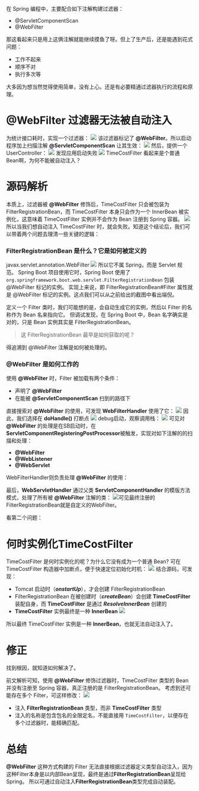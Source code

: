 在 Spring 编程中，主要配合如下注解构建过滤器：
-  @ServletComponentScan
- @WebFilter

那这看起来只是用上这俩注解就能继续摸鱼了呀。但上了生产后，还是能遇到花式问题：
- 工作不起来
- 顺序不对
- 执行多次等

大多因为想当然觉得使用简单，没有上心。还是有必要精通过滤器执行的流程和原理。
# @WebFilter 过滤器无法被自动注入
为统计接口耗时，实现一个过滤器：
![](https://img-blog.csdnimg.cn/e1f8f6ce7b4c47cab322388c54309807.png?x-oss-process=image/watermark,type_ZHJvaWRzYW5zZmFsbGJhY2s,shadow_50,text_Q1NETiBASmF2YUVkZ2Uu,size_20,color_FFFFFF,t_70,g_se,x_16)
该过滤器标记了 **@WebFilter**。所以启动程序加上扫描注解 **@ServletComponentScan** 让其生效：
![](https://img-blog.csdnimg.cn/6aef56e0ecf742aba96c9a3a83353992.png?x-oss-process=image/watermark,type_ZHJvaWRzYW5zZmFsbGJhY2s,shadow_50,text_Q1NETiBASmF2YUVkZ2Uu,size_20,color_FFFFFF,t_70,g_se,x_16)
然后，提供一个 UserController：
![](https://img-blog.csdnimg.cn/6a4d432b3f9b4232a8abf44e8c35a697.png?x-oss-process=image/watermark,type_ZHJvaWRzYW5zZmFsbGJhY2s,shadow_50,text_Q1NETiBASmF2YUVkZ2Uu,size_20,color_FFFFFF,t_70,g_se,x_16)
发现应用启动失败
![](https://img-blog.csdnimg.cn/7d5b595b43024955aa17314dd55f7890.png?x-oss-process=image/watermark,type_ZHJvaWRzYW5zZmFsbGJhY2s,shadow_50,text_Q1NETiBASmF2YUVkZ2Uu,size_20,color_FFFFFF,t_70,g_se,x_16)
TimeCostFilter 看起来是个普通 Bean啊，为何不能被自动注入？
# 源码解析
本质上，过滤器被 **@WebFilter** 修饰后，TimeCostFilter 只会被包装为 FilterRegistrationBean，而 TimeCostFilter 本身只会作为一个 InnerBean 被实例化，这意味着 TimeCostFilter 实例并不会作为 Bean 注册到 Spring 容器。
![](https://img-blog.csdnimg.cn/6af1a896b40b48e7997aab35fe393ef1.png?x-oss-process=image/watermark,type_ZHJvaWRzYW5zZmFsbGJhY2s,shadow_50,text_Q1NETiBASmF2YUVkZ2Uu,size_20,color_FFFFFF,t_70,g_se,x_16)
所以当我们想自动注入 TimeCostFilter 时，就会失败。知道这个结论后，我们可以带着两个问题去理清一些关键的逻辑：
### FilterRegistrationBean 是什么？它是如何被定义的
javax.servlet.annotation.WebFilter
![](https://img-blog.csdnimg.cn/d50c1424b7ca4aedaeb5c176d108246c.png?x-oss-process=image/watermark,type_ZHJvaWRzYW5zZmFsbGJhY2s,shadow_50,text_Q1NETiBASmF2YUVkZ2Uu,size_20,color_FFFFFF,t_70,g_se,x_16)
所以它不属 Spring，而是 Servlet 规范。
Spring Boot 项目使用它时，Spring Boot 使用了 `org.springframework.boot.web.servlet.FilterRegistrationBean` 包装 @WebFilter 标记的实例。
实现上来说，即 FilterRegistrationBean#Filter 属性就是 @WebFilter 标记的实例。这点我们可以从之前给出的截图中看出端倪。

定义一个 Filter 类时，我们可能想的是，会自动生成它的实例，然后以 Filter 的名称作为 Bean 名来指向它。
但调试发现，在 Spring Boot 中，Bean 名字确实是对的，只是 Bean 实例其实是 FilterRegistrationBean。

> 这 FilterRegistrationBean 最早是如何获取的呢？

得追溯到 @WebFilter 注解是如何被处理的。
### @WebFilter 是如何工作的
使用 **@WebFilter** 时，Filter 被加载有两个条件：
- 声明了 **@WebFilter**
- 在能被 **@ServletComponentScan** 扫到的路径下

直接搜索对 **@WebFilter** 的使用，可发现 **WebFilterHandler** 使用了它：
![](https://img-blog.csdnimg.cn/f54dc1da4efb42088f36b65cd49dc4d1.png?x-oss-process=image/watermark,type_ZHJvaWRzYW5zZmFsbGJhY2s,shadow_50,text_Q1NETiBASmF2YUVkZ2Uu,size_20,color_FFFFFF,t_70,g_se,x_16)
因此，我们选择在 **doHandle()** 打断点
![](https://img-blog.csdnimg.cn/3f62fe089b9b4b56a89c2ff3fd44ab74.png?x-oss-process=image/watermark,type_ZHJvaWRzYW5zZmFsbGJhY2s,shadow_50,text_Q1NETiBASmF2YUVkZ2Uu,size_20,color_FFFFFF,t_70,g_se,x_16)
debug启动，观察调用栈：
![](https://img-blog.csdnimg.cn/a3a423af4efb4123bef27cddd97f0997.png?x-oss-process=image/watermark,type_ZHJvaWRzYW5zZmFsbGJhY2s,shadow_50,text_Q1NETiBASmF2YUVkZ2Uu,size_20,color_FFFFFF,t_70,g_se,x_16)
可见对 **@WebFilter** 的处理是在SB启动时，在**ServletComponentRegisteringPostProcessor**被触发，实现对如下注解的的扫描和处理：
-  **@WebFilter**
- **@WebListener**
- **@WebServlet** 

WebFilterHandler则负责处理 **@WebFilter** 的使用：

最后，**WebServletHandler** 通过父类 **ServletComponentHandler** 的模版方法模式，处理了所有被 **@WebFilter** 注解的类：
![](https://img-blog.csdnimg.cn/c87248e1484644efb912bf3e74513419.png?x-oss-process=image/watermark,type_ZHJvaWRzYW5zZmFsbGJhY2s,shadow_50,text_Q1NETiBASmF2YUVkZ2Uu,size_20,color_FFFFFF,t_70,g_se,x_16)可见最终注册的 FilterRegistrationBean就是自定义的WebFilter。

看第二个问题：
# 何时实例化TimeCostFilter
TimeCostFilter 是何时实例化的呢？为什么它没有成为一个普通 Bean?
可在 TimeCostFilter 构造器中加断点，便于快速定位初始化时机：
![](https://img-blog.csdnimg.cn/5e0390b6343046a6812e69da17266688.png?x-oss-process=image/watermark,type_ZHJvaWRzYW5zZmFsbGJhY2s,shadow_50,text_Q1NETiBASmF2YUVkZ2Uu,size_20,color_FFFFFF,t_70,g_se,x_16)
结合源码，可发现：
- Tomcat 启动时（***onstartUp***），才会创建 FilterRegistrationBean
- FilterRegistrationBean 在被创建时（***createBean***）会创建 **TimeCostFilter** 装配自身，而 **TimeCostFilter** 是通过 ***ResolveInnerBean*** 创建的
- **TimeCostFilter** 实例最终是一种 **InnerBean**
![](https://img-blog.csdnimg.cn/4e37161a2335439da027266872c8118f.png?x-oss-process=image/watermark,type_ZHJvaWRzYW5zZmFsbGJhY2s,shadow_50,text_Q1NETiBASmF2YUVkZ2Uu,size_20,color_FFFFFF,t_70,g_se,x_16)

所以最终 TimeCostFilter 实例是一种 **InnerBean**，也就无法自动注入了。
# 修正
找到根因，就知道如何解决了。

前文解析可知，使用 **@WebFilter** 修饰过滤器时，TimeCostFilter 类型的 Bean 并没有注册至 Spring 容器，真正注册的是 FilterRegistrationBean。
考虑到还可能存在多个 Filter，可这样修改：
![](https://img-blog.csdnimg.cn/a233451d6ac14ffe9154042be51aa677.png?x-oss-process=image/watermark,type_ZHJvaWRzYW5zZmFsbGJhY2s,shadow_50,text_Q1NETiBASmF2YUVkZ2Uu,size_20,color_FFFFFF,t_70,g_se,x_16)
- 注入 **FilterRegistrationBean** 类型，而非 **TimeCostFilter** 类型
- 注入的名称是包含包名的全限定名，不能直接用 `TimeCostFilter`，以便存在多个过滤器时，能精确匹配。

# 总结
**@WebFilter** 这种方式构建的 Filter 无法直接根据过滤器定义类型自动注入，因为这种Filter本身是以内部Bean呈现，最终是通过**FilterRegistrationBean**呈现给Spring。
所以可通过自动注入**FilterRegistrationBean**类型完成自动装配。
